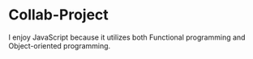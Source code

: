 # Collab-Project

I enjoy JavaScript because it utilizes both Functional programming and Object-oriented programming.